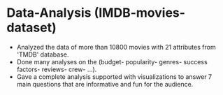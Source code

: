 # Data-Analysis (IMDB-movies-dataset)

- Analyzed the data of more than 10800 movies with 21 attributes from 'TMDB' database.
- Done many analyses on the (budget- popularity- genres- success factors- reviews- crew- ...).
- Gave a complete analysis supported with visualizations to answer 7 main questions that are informative and fun for the audience.
